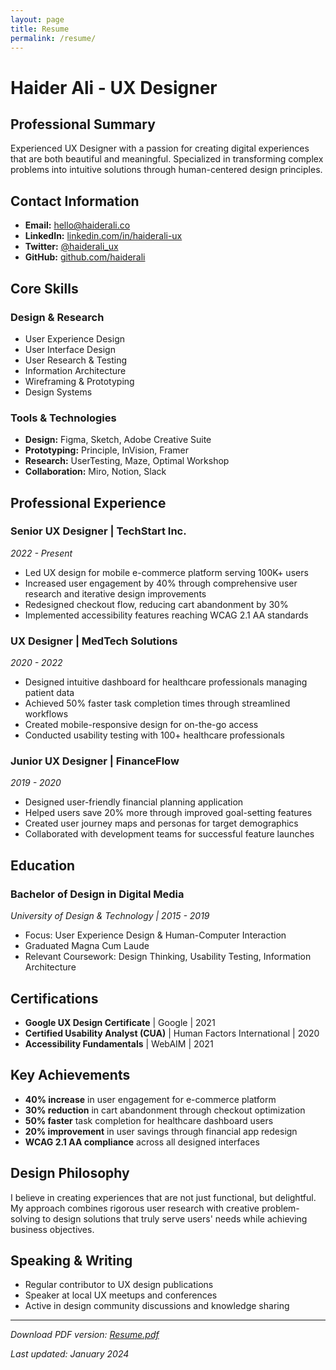 ```yaml
---
layout: page
title: Resume
permalink: /resume/
---
```


# Haider Ali - UX Designer

## Professional Summary

Experienced UX Designer with a passion for creating digital experiences that are both beautiful and meaningful. Specialized in transforming complex problems into intuitive solutions through human-centered design principles.

## Contact Information

- **Email:** hello@haiderali.co
- **LinkedIn:** [linkedin.com/in/haiderali-ux](https://linkedin.com/in/haiderali-ux)
- **Twitter:** [@haiderali_ux](https://twitter.com/haiderali_ux)
- **GitHub:** [github.com/haiderali](https://github.com/haiderali)

## Core Skills

### Design & Research
- User Experience Design
- User Interface Design
- User Research & Testing
- Information Architecture
- Wireframing & Prototyping
- Design Systems

### Tools & Technologies
- **Design:** Figma, Sketch, Adobe Creative Suite
- **Prototyping:** Principle, InVision, Framer
- **Research:** UserTesting, Maze, Optimal Workshop
- **Collaboration:** Miro, Notion, Slack

## Professional Experience

### Senior UX Designer | TechStart Inc.
*2022 - Present*

- Led UX design for mobile e-commerce platform serving 100K+ users
- Increased user engagement by 40% through comprehensive user research and iterative design improvements
- Redesigned checkout flow, reducing cart abandonment by 30%
- Implemented accessibility features reaching WCAG 2.1 AA standards

### UX Designer | MedTech Solutions
*2020 - 2022*

- Designed intuitive dashboard for healthcare professionals managing patient data
- Achieved 50% faster task completion times through streamlined workflows
- Created mobile-responsive design for on-the-go access
- Conducted usability testing with 100+ healthcare professionals

### Junior UX Designer | FinanceFlow
*2019 - 2020*

- Designed user-friendly financial planning application
- Helped users save 20% more through improved goal-setting features
- Created user journey maps and personas for target demographics
- Collaborated with development teams for successful feature launches

## Education

### Bachelor of Design in Digital Media
*University of Design & Technology | 2015 - 2019*

- Focus: User Experience Design & Human-Computer Interaction
- Graduated Magna Cum Laude
- Relevant Coursework: Design Thinking, Usability Testing, Information Architecture

## Certifications

- **Google UX Design Certificate** | Google | 2021
- **Certified Usability Analyst (CUA)** | Human Factors International | 2020
- **Accessibility Fundamentals** | WebAIM | 2021

## Key Achievements

- **40% increase** in user engagement for e-commerce platform
- **30% reduction** in cart abandonment through checkout optimization
- **50% faster** task completion for healthcare dashboard users
- **20% improvement** in user savings through financial app redesign
- **WCAG 2.1 AA compliance** across all designed interfaces

## Design Philosophy

I believe in creating experiences that are not just functional, but delightful. My approach combines rigorous user research with creative problem-solving to design solutions that truly serve users' needs while achieving business objectives.

## Speaking & Writing

- Regular contributor to UX design publications
- Speaker at local UX meetups and conferences
- Active in design community discussions and knowledge sharing

---

*Download PDF version: [Resume.pdf](/assets/documents/Resume.pdf)*

*Last updated: January 2024*
